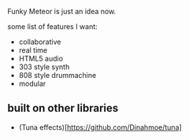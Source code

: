 Funky Meteor is just an idea now.

some list of features I want:

* collaborative
* real time
* HTML5 audio
* 303 style synth
* 808 style drummachine
* modular


## built on other libraries

* (Tuna effects)[https://github.com/Dinahmoe/tuna]
